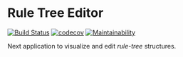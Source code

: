 
# Rule Tree Editor
[![Build Status](https://travis-ci.org/rafaelfbs/rule-tree-editor.svg?branch=master)](https://travis-ci.org/rafaelfbs/rule-tree-editor)
[![codecov](https://codecov.io/gh/rafaelfbs/rule-tree-editor/branch/master/graph/badge.svg)](https://codecov.io/gh/rafaelfbs/rule-tree-editor)
[![Maintainability](https://api.codeclimate.com/v1/badges/a4242ebf94d829721ecd/maintainability)](https://codeclimate.com/github/rafaelfbs/rule-tree-editor/maintainability)

Next application to visualize and edit *rule-tree* structures.
